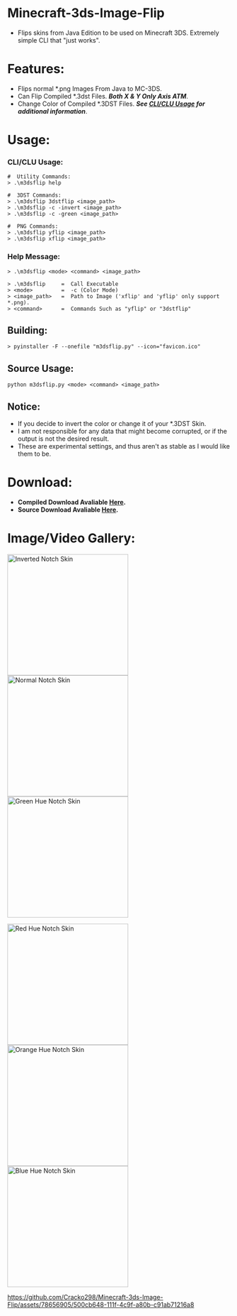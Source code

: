 # Minecraft-3ds-Image-Flip
- Flips skins from Java Edition to be used on Minecraft 3DS. Extremely simple CLI that "just works".

# Features:
- Flips normal *.png Images From Java to MC-3DS.
- Can Flip Compiled *.3dst Files. ***Both X & Y Only Axis ATM***.
- Change Color of Compiled *.3DST Files. ***See [CLI/CLU Usage](https://github.com/Cracko298/Minecraft-3ds-Image-Flip/#cliclu-usage) for additional information***.

# Usage:
### CLI/CLU Usage:
```
#  Utility Commands:
> .\m3dsflip help

#  3DST Commands:
> .\m3dsflip 3dstflip <image_path>
> .\m3dsflip -c -invert <image_path>
> .\m3dsflip -c -green <image_path>

#  PNG Commands:
> .\m3dsflip yflip <image_path>
> .\m3dsflip xflip <image_path>
```
### Help Message:
```
> .\m3dsflip <mode> <command> <image_path>
```
```
> .\m3dsflip     =  Call Executable
> <mode>         =  -c (Color Mode)
> <image_path>   =  Path to Image ('xflip' and 'yflip' only support *.png).
> <command>      =  Commands Such as "yflip" or "3dstflip"
```
## Building:
```
> pyinstaller -F --onefile "m3dsflip.py" --icon="favicon.ico"
```
## Source Usage:
```
python m3dsflip.py <mode> <command> <image_path>
```
## Notice:
- If you decide to invert the color or change it of your *.3DST Skin.
- I am not responsible for any data that might become corrupted, or if the output is not the desired result.
- These are experimental settings, and thus aren't as stable as I would like them to be.



# Download:
- **Compiled Download Avaliable [Here](https://github.com/Cracko298/Minecraft-3ds-Image-Flip/releases/download/v0.3.0/m3dsflip.exe).**
- **Source Download Avaliable [Here](https://github.com/Cracko298/Minecraft-3ds-Image-Flip/releases/download/v0.3.0/m3dsflip_source.zip).**

# Image/Video Gallery:
<p>
    <img width="273" height="273" src="https://github.com/Cracko298/Minecraft-3ds-Image-Flip/assets/78656905/3ae3fe61-8fac-4302-8096-9f5dd22d1fc5" alt="Inverted Notch Skin">
    <img width="273" height="273" src="https://github.com/Cracko298/Minecraft-3ds-Image-Flip/assets/78656905/ba035930-8454-4fe8-867f-35a6b0782d9d" alt="Normal Notch Skin">
    <img width="273" height="273" src="https://github.com/Cracko298/Minecraft-3ds-Image-Flip/assets/78656905/d3f24862-d815-4181-88fd-23064dd219d7" alt="Green Hue Notch Skin">
</p>

<p>
    <img width="273" height="273" src="https://github.com/Cracko298/Minecraft-3ds-Image-Flip/assets/78656905/7cbf415d-d17a-4788-9ec5-5c0b3ee40da8" alt="Red Hue Notch Skin">
    <img width="273" height="273" src="https://github.com/Cracko298/Minecraft-3ds-Image-Flip/assets/78656905/c68fd63c-dd4f-4e46-869b-8b5b263b9a99" alt="Orange Hue Notch Skin">
    <img width="273" height="273" src="https://github.com/Cracko298/Minecraft-3ds-Image-Flip/assets/78656905/c6e15678-b661-45a2-9646-65c6694e0a59" alt="Blue Hue Notch Skin"> 
</p>

<embed>https://github.com/Cracko298/Minecraft-3ds-Image-Flip/assets/78656905/500cb648-111f-4c9f-a80b-c91ab71216a8</embed>
